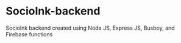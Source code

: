 # SocioInk-backend
SocioInk backend created using Node JS, Express JS, Busboy, and Firebase functions
